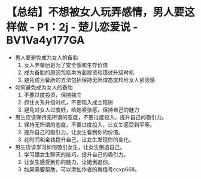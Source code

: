 # 【总结】不想被女人玩弄感情，男人要这样做 - P1：2j - 楚儿恋爱说 - BV1Va4y177GA

-   男人要避免成为女人的备胎
    1.  女人养备胎是为了安全感和生存价值
    2.  成为备胎的原因包括单方面投资和错过升级时机
    3.  避免成为备胎的方法包括保持无所谓态度和给女人紧张感
-   如何避免成为女人的备胎
    1.  不要过度投资，保持独立
    2.  抓住关系升级时机，不要陷入成立陷阱
    3.  避免对女人过度好，给她紧张感，保持自己的魅力
-   男生应该保持无所谓的态度，不要过度投入，提升自己的吸引力。
    1.  保持无所谓的态度，不要过度投入，让女生感受到平等。
    2.  提升自己的吸引力，让女生看到你的价值。
    3.  花时间和金钱提升自己，让女生发现你的变化。
-   男生应该学习如何吸引女生，让女生倒追自己。
    1.  学习跟女生聊天的技巧，提升自己的吸引力。
    2.  让女生感受到你的魅力，让她倒追你。
    3.  如果需要帮助，可以添加作者的微信号ccxp668。